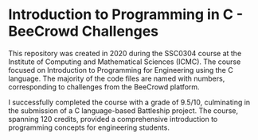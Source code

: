 # Introduction to Programming in C - BeeCrowd Challenges

This repository was created in 2020 during the SSC0304 course at the Institute of Computing and Mathematical Sciences (ICMC). The course focused on Introduction to Programming for Engineering using the C language. The majority of the code files are named with numbers, corresponding to challenges from the BeeCrowd platform.

I successfully completed the course with a grade of 9.5/10, culminating in the submission of a C language-based Battleship project. The course, spanning 120 credits, provided a comprehensive introduction to programming concepts for engineering students.
